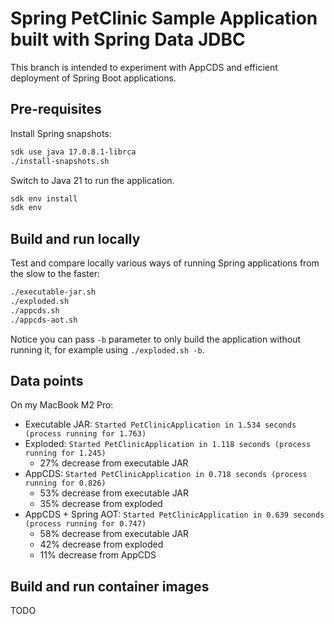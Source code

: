 # Spring PetClinic Sample Application built with Spring Data JDBC

This branch is intended to experiment with AppCDS and efficient deployment of Spring Boot applications.

## Pre-requisites

Install Spring snapshots:
```bash
sdk use java 17.0.8.1-librca
./install-snapshots.sh
```

Switch to Java 21 to run the application.
```bash
sdk env install
sdk env
```

## Build and run locally

Test and compare locally various ways of running Spring applications from the slow to the faster:
```bash
./executable-jar.sh
./exploded.sh
./appcds.sh 
./appcds-aot.sh
```

Notice you can pass `-b` parameter to only build the application without running it, for example using `./exploded.sh -b`.

## Data points

On my MacBook M2 Pro:
- Executable JAR: `Started PetClinicApplication in 1.534 seconds (process running for 1.763)`
- Exploded: `Started PetClinicApplication in 1.118 seconds (process running for 1.245)`
  - 27% decrease from executable JAR
- AppCDS: `Started PetClinicApplication in 0.718 seconds (process running for 0.826)`
  - 53% decrease from executable JAR
  - 35% decrease from exploded
- AppCDS + Spring AOT: `Started PetClinicApplication in 0.639 seconds (process running for 0.747)`
  - 58% decrease from executable JAR
  - 42% decrease from exploded
  - 11% decrease from AppCDS

## Build and run container images

TODO